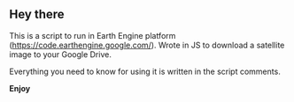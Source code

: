 ## Hey there

This is a script to run in Earth Engine platform (https://code.earthengine.google.com/).
Wrote in JS to download a satellite image to your Google Drive.

Everything you need to know for using it is written in the script comments.

**Enjoy**
